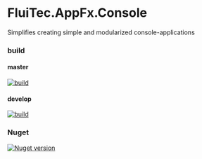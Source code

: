 # FluiTec.AppFx.Console #

Simplifies creating simple and modularized console-applications

### build ###
#### master ####
[![build](https://github.com/FluiTec/FluiTec.AppFx.Console/actions/workflows/build.yml/badge.svg?branch=master)](https://github.com/FluiTec/FluiTec.AppFx.Console/actions/workflows/build.yml)
#### develop ####
[![build](https://github.com/FluiTec/FluiTec.AppFx.Console/actions/workflows/build.yml/badge.svg?branch=develop)](https://github.com/FluiTec/FluiTec.AppFx.Console/actions/workflows/build.yml)

### Nuget ###

[![Nuget version](https://img.shields.io/nuget/v/FluiTec.AppFx.Options.svg)](https://www.nuget.org/packages/FluiTec.AppFx.Options/)